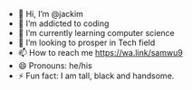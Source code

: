 - 👋 Hi, I’m @jackim
- 👀 I’m addicted to coding
- 🌱 I’m currently learning computer science
- 💞️ I’m looking to prosper in Tech field
- 📫 How to reach me https://wa.link/samwu9
- 😄 Pronouns: he/his
- ⚡ Fun fact: I am tall, black and handsome.

<!---
jackson13-c/jackson13-c is a ✨ special ✨ repository because its `README.md` (this file) appears on your GitHub profile.
You can click the Preview link to take a look at your changes.
--->
